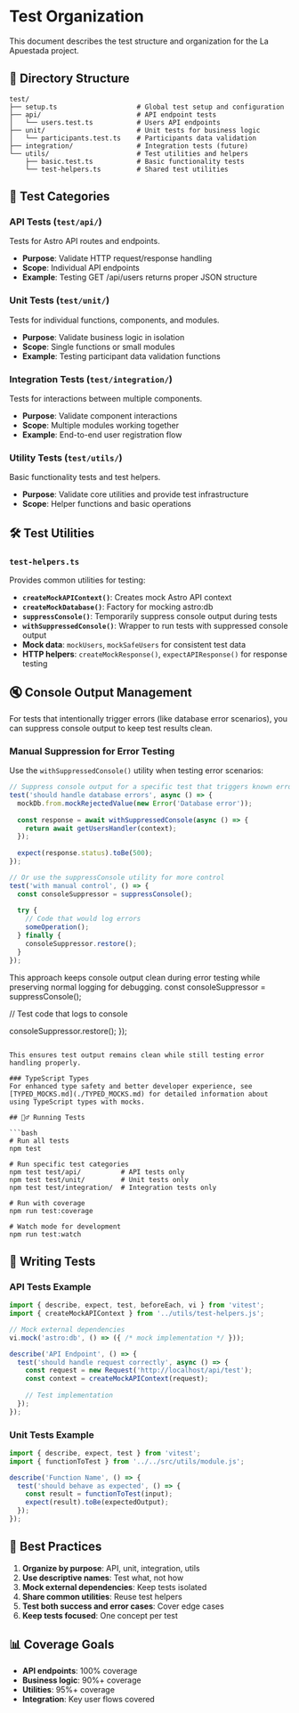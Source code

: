 # Test Organization

This document describes the test structure and organization for the La Apuestada project.

## 📁 Directory Structure

```
test/
├── setup.ts                    # Global test setup and configuration
├── api/                        # API endpoint tests
│   └── users.test.ts           # Users API endpoints
├── unit/                       # Unit tests for business logic
│   └── participants.test.ts    # Participants data validation
├── integration/                # Integration tests (future)
└── utils/                      # Test utilities and helpers
    ├── basic.test.ts           # Basic functionality tests
    └── test-helpers.ts         # Shared test utilities
```

## 🧪 Test Categories

### API Tests (`test/api/`)
Tests for Astro API routes and endpoints.
- **Purpose**: Validate HTTP request/response handling
- **Scope**: Individual API endpoints
- **Example**: Testing GET /api/users returns proper JSON structure

### Unit Tests (`test/unit/`)
Tests for individual functions, components, and modules.
- **Purpose**: Validate business logic in isolation
- **Scope**: Single functions or small modules
- **Example**: Testing participant data validation functions

### Integration Tests (`test/integration/`)
Tests for interactions between multiple components.
- **Purpose**: Validate component interactions
- **Scope**: Multiple modules working together
- **Example**: End-to-end user registration flow

### Utility Tests (`test/utils/`)
Basic functionality tests and test helpers.
- **Purpose**: Validate core utilities and provide test infrastructure
- **Scope**: Helper functions and basic operations

## 🛠️ Test Utilities

### `test-helpers.ts`
Provides common utilities for testing:

- **`createMockAPIContext()`**: Creates mock Astro API context
- **`createMockDatabase()`**: Factory for mocking astro:db
- **`suppressConsole()`**: Temporarily suppress console output during tests
- **`withSuppressedConsole()`**: Wrapper to run tests with suppressed console output
- **Mock data**: `mockUsers`, `mockSafeUsers` for consistent test data
- **HTTP helpers**: `createMockResponse()`, `expectAPIResponse()` for response testing

## 🔇 Console Output Management

For tests that intentionally trigger errors (like database error scenarios), you can suppress console output to keep test results clean.

### Manual Suppression for Error Testing
Use the `withSuppressedConsole()` utility when testing error scenarios:

```typescript
// Suppress console output for a specific test that triggers known errors
test('should handle database errors', async () => {
  mockDb.from.mockRejectedValue(new Error('Database error'));
  
  const response = await withSuppressedConsole(async () => {
    return await getUsersHandler(context);
  });
  
  expect(response.status).toBe(500);
});

// Or use the suppressConsole utility for more control
test('with manual control', () => {
  const consoleSuppressor = suppressConsole();
  
  try {
    // Code that would log errors
    someOperation();
  } finally {
    consoleSuppressor.restore();
  }
});
```

This approach keeps console output clean during error testing while preserving normal logging for debugging.
  const consoleSuppressor = suppressConsole();
  
  // Test code that logs to console
  
  consoleSuppressor.restore();
});
```

This ensures test output remains clean while still testing error handling properly.

### TypeScript Types
For enhanced type safety and better developer experience, see [TYPED_MOCKS.md](./TYPED_MOCKS.md) for detailed information about using TypeScript types with mocks.

## 🏃‍♂️ Running Tests

```bash
# Run all tests
npm test

# Run specific test categories
npm test test/api/          # API tests only
npm test test/unit/         # Unit tests only
npm test test/integration/  # Integration tests only

# Run with coverage
npm run test:coverage

# Watch mode for development
npm run test:watch
```

## 📝 Writing Tests

### API Tests Example
```typescript
import { describe, expect, test, beforeEach, vi } from 'vitest';
import { createMockAPIContext } from '../utils/test-helpers.js';

// Mock external dependencies
vi.mock('astro:db', () => ({ /* mock implementation */ }));

describe('API Endpoint', () => {
  test('should handle request correctly', async () => {
    const request = new Request('http://localhost/api/test');
    const context = createMockAPIContext(request);
    
    // Test implementation
  });
});
```

### Unit Tests Example
```typescript
import { describe, expect, test } from 'vitest';
import { functionToTest } from '../../src/utils/module.js';

describe('Function Name', () => {
  test('should behave as expected', () => {
    const result = functionToTest(input);
    expect(result).toBe(expectedOutput);
  });
});
```

## 🎯 Best Practices

1. **Organize by purpose**: API, unit, integration, utils
2. **Use descriptive names**: Test what, not how
3. **Mock external dependencies**: Keep tests isolated
4. **Share common utilities**: Reuse test helpers
5. **Test both success and error cases**: Cover edge cases
6. **Keep tests focused**: One concept per test

## 📊 Coverage Goals

- **API endpoints**: 100% coverage
- **Business logic**: 90%+ coverage
- **Utilities**: 95%+ coverage
- **Integration**: Key user flows covered
